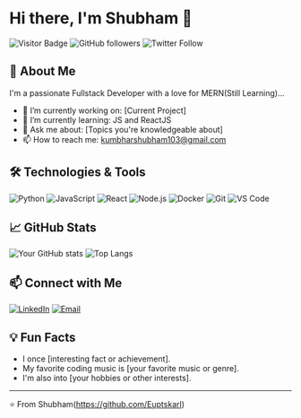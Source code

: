 # Hi there, I'm Shubham 👋

![Visitor Badge](https://visitor-badge.laobi.icu/badge?page_id=Euptskarl.yourrepository)
![GitHub followers](https://img.shields.io/github/followers/Euptskarl?style=social)
![Twitter Follow](https://img.shields.io/twitter/follow/yourtwitterhandle?style=social)

## 🚀 About Me

I'm a passionate Fullstack Developer with a love for MERN(Still Learning)...

- 🔭 I’m currently working on: [Current Project]
- 🌱 I’m currently learning: JS and ReactJS
- 💬 Ask me about: [Topics you're knowledgeable about]
- 📫 How to reach me: kumbharshubham103@gmail.com

## 🛠️ Technologies & Tools

![Python](https://img.shields.io/badge/-Python-333?style=flat&logo=python)
![JavaScript](https://img.shields.io/badge/-JavaScript-333?style=flat&logo=javascript)
![React](https://img.shields.io/badge/-React-333?style=flat&logo=react)
![Node.js](https://img.shields.io/badge/-Node.js-333?style=flat&logo=node.js)
![Docker](https://img.shields.io/badge/-Docker-333?style=flat&logo=docker)
![Git](https://img.shields.io/badge/-Git-333?style=flat&logo=git)
![VS Code](https://img.shields.io/badge/-VS%20Code-333?style=flat&logo=visual-studio-code)

## 📈 GitHub Stats

![Your GitHub stats](https://github-readme-stats.vercel.app/api?username=Euptskarl&show_icons=true&theme=radical)
![Top Langs](https://github-readme-stats.vercel.app/api/top-langs/?username=Euptskarl&layout=compact&theme=radical)


## 📫 Connect with Me

[![LinkedIn](https://img.shields.io/badge/-LinkedIn-333?style=flat&logo=Linkedin)](https://www.linkedin.com/in/yourlinkedin)
[![Email](https://img.shields.io/badge/-Email-333?style=flat&logo=Gmail)](mailto:kumbharshubham103@gmail.com)

## 💡 Fun Facts

- I once [interesting fact or achievement].
- My favorite coding music is [your favorite music or genre].
- I'm also into [your hobbies or other interests].

---

⭐️ From Shubham(https://github.com/Euptskarl)
